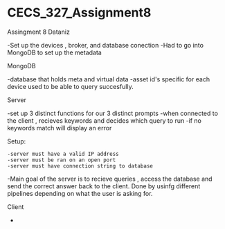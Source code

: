 # CECS_327_Assignment8
Assingment 8
Dataniz 

  -Set up the devices , broker, and database conection
  -Had to go into MongoDB to set up the metadata
  
MongoDB

  -database that holds meta and virtual data 
  -asset id's specific for each device used to be able to query succesfully.
  
Server

  -set up 3 distinct functions for our 3 distinct prompts
  -when connected to the client , recieves keywords and decides which query to run
  -if no keywords match will display an error 
  
  Setup: 
  
    -server must have a valid IP address 
    -server must be ran on an open port 
    -server must have connection string to database 
  -Main goal of the server is to recieve queries , access the database and send the correct answer back to the client.
  Done by usinfg different pipelines depending on what the user is asking for. 
  
Client

  - 
